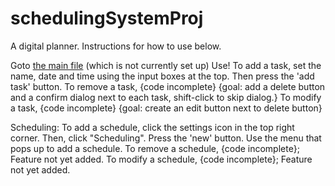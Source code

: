 # schedulingSystemProj
A digital planner. Instructions for how to use below.

Goto <a href="https://raw.githubusercontent.com/1101-Grills-Oren/schedulingSystemProj/refs/heads/main/main.html">the main file</a> (which is not currently set up)
Use!
To add a task, set the name, date and time using the input boxes at the top. Then press the 'add task' button.
To remove a task, {code incomplete} {goal: add a delete button and a confirm dialog next to each task, shift-click to skip dialog.}
To modify a task, {code incomplete} {goal: create an edit button next to delete button}

Scheduling:
To add a schedule, click the settings icon in the top right corner. Then, click "Scheduling". Press the 'new' button. Use the menu that pops up to add a schedule.
To remove a schedule, {code incomplete}; Feature not yet added.
To modify a schedule, {code incomplete}; Feature not yet added.
